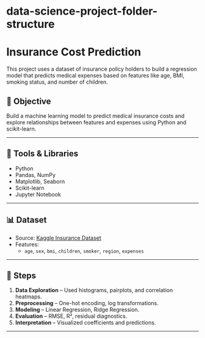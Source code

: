 # data-science-project-folder-structure
# Insurance Cost Prediction

This project uses a dataset of insurance policy holders to build a regression model that predicts medical expenses based on features like age, BMI, smoking status, and number of children.

## 📌 Objective

Build a machine learning model to predict medical insurance costs and explore relationships between features and expenses using Python and scikit-learn.

---

## 🧰 Tools & Libraries

- Python
- Pandas, NumPy
- Matplotlib, Seaborn
- Scikit-learn
- Jupyter Notebook

---

## 📊 Dataset

- Source: [Kaggle Insurance Dataset](https://www.kaggle.com/mirichoi0218/insurance)
- Features:
  - `age`, `sex`, `bmi`, `children`, `smoker`, `region`, `expenses`

---

## 🧪 Steps

1. **Data Exploration** – Used histograms, pairplots, and correlation heatmaps.
2. **Preprocessing** – One-hot encoding, log transformations.
3. **Modeling** – Linear Regression, Ridge Regression.
4. **Evaluation** – RMSE, R², residual diagnostics.
5. **Interpretation** – Visualized coefficients and predictions.

---
